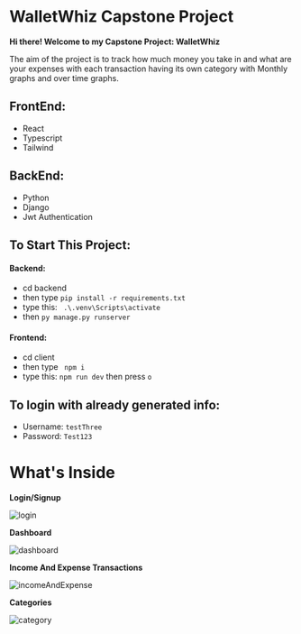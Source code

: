 # WalletWhiz Capstone Project

**Hi there! Welcome to my Capstone Project: WalletWhiz** 


The aim of the project is to track how much money you take in and what are your expenses with each transaction having its own category with Monthly graphs and over time graphs.


## FrontEnd:
- React
- Typescript
- Tailwind

## BackEnd: 
- Python
- Django
- Jwt Authentication 


##  To Start This Project: 
    
#### **Backend:**
- cd backend
- then type ` pip install -r requirements.txt `
- type this: `  .\.venv\Scripts\activate  `
- then ` py manage.py runserver `


#### **Frontend:** 
- cd client
- then type ` npm i`
- type this: ` npm run dev ` then press ` o `


## To login with already generated info:
- Username: ` testThree `
- Password: ` Test123 `

# What's Inside

**Login/Signup**

![login](https://github.com/user-attachments/assets/202af90a-2b15-4c0a-81d1-3c16aa038d94)


**Dashboard**

![dashboard](https://github.com/user-attachments/assets/1557de97-7a72-405f-ba27-af115418d53a)

**Income And Expense Transactions**

![incomeAndExpense](https://github.com/user-attachments/assets/46187a66-d518-4ee7-9710-b1bd3c98c46f)

**Categories**

![category](https://github.com/user-attachments/assets/1ecb2a87-a65b-4a11-8cac-4cd869783e5a)